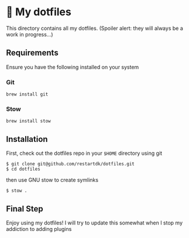 # 💾 My dotfiles

This directory contains all my dotfiles. (Spoiler alert: they will always be a work in progress...)

## Requirements

Ensure you have the following installed on your system

### Git

```
brew install git
```

### Stow

```
brew install stow
```

## Installation

First, check out the dotfiles repo in your `$HOME` directory using git

```
$ git clone git@github.com/restartdk/dotfiles.git
$ cd dotfiles
```

then use GNU stow to create symlinks

```
$ stow .
```

## Final Step

Enjoy using my dotfiles! I will try to update this somewhat when I stop my addiction to adding plugins
